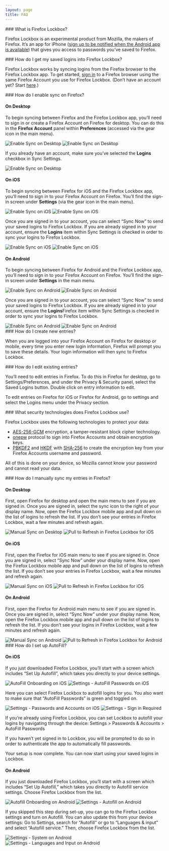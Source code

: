```yaml
---
layout: page
title: FAQ
---
```


<a id="top">
### What is Firefox Lockbox?

Firefox Lockbox is an experimental product from Mozilla, the makers of Firefox. It’s an app for iPhone ([sign up to be notified when the Android app is available](https://goo.gl/forms/ZwLIfHSGLrYcM6k83)) that gives you access to passwords you’ve saved to Firefox.  

<a id="how-do-i-use-firefox-lockbox">
### How do I get my saved logins into Firefox Lockbox?

Firefox Lockbox works by syncing logins from the Firefox browser to the Firefox Lockbox app. To get started, [sign in](#how-do-i-enable-sync-on-firefox) to a Firefox browser using the same Firefox Account you use for Firefox Lockbox. (Don’t have an account yet? Start [here](https://accounts.firefox.com/signup).)

<a id="how-do-i-enable-sync-on-firefox">
### How do I enable sync on Firefox?

#### On Desktop

To begin syncing between Firefox and the Firefox Lockbox app, you’ll need to sign in or create a Firefox Account on Firefox for desktop. You can do this in the **Firefox Account** panel within **Preferences** (accessed via the gear icon in the main menu).

<div class="image-grid">
  <img src="/assets/images/faq/sync-desktop-1.png" alt="Enable Sync on Desktop" />
  <img src="/assets/images/faq/sync-desktop-2.png" alt="Enable Sync on Desktop" />
</div>

If you already have an account, make sure you’ve selected the **Logins** checkbox in Sync Settings.

<div class="image-grid full">
  <img src="/assets/images/faq/sync-desktop-3.png" alt="Enable Sync on Desktop" />
</div>

#### On iOS

To begin syncing between Firefox for iOS and the Firefox Lockbox app, you’ll need to sign in to your Firefox Account on Firefox. You’ll find the sign-in screen under **Settings** (via the gear icon in the main menu).

<div class="image-grid">
  <img src="/assets/images/faq/sync-ios-1.png" alt="Enable Sync on iOS" />
  <img src="/assets/images/faq/sync-ios-2.png" alt="Enable Sync on iOS" />
</div>

Once you are signed in to your account, you can select “Sync Now” to send your saved logins to Firefox Lockbox. If you are already signed in to your account, ensure the **Logins** item within Sync Settings is checked in order to sync your logins to Firefox Lockbox.

<div class="image-grid">
  <img src="/assets/images/faq/sync-ios-3.png" alt="Enable Sync on iOS" />
  <img src="/assets/images/faq/sync-ios-4.png" alt="Enable Sync on iOS" />
</div>

#### On Android

To begin syncing between Firefox for Android and the Firefox Lockbox app, you’ll need to sign in to your Firefox Account on Firefox. You’ll find the sign-in screen under **Settings** in the main menu.

<div class="image-grid">
  <img src="/assets/images/faq/sync-android-1.png" alt="Enable Sync on Android" />
  <img src="/assets/images/faq/sync-android-2.png" alt="Enable Sync on Android" />
</div>

Once you are signed in to your account, you can select “Sync Now” to send your saved logins to Firefox Lockbox. If you are already signed in to your account, ensure the **Logins**Firefox  item within Sync Settings is checked in order to sync your logins to Firefox Lockbox.

<div class="image-grid">
  <img src="/assets/images/faq/sync-android-3.png" alt="Enable Sync on Android" />
  <img src="/assets/images/faq/sync-android-4.png" alt="Enable Sync on Android" />
</div>

<a id="how-do-i-create-new-entries">
### How do I create new entries?

When you are logged into your Firefox Account on Firefox for desktop or mobile, every time you enter new login information, Firefox will prompt you to save these details. Your login information will then sync to Firefox Lockbox.

<a id="how-do-i-edit-existing-entries">
### How do I edit existing entries?

You’ll need to edit entries in Firefox. To do this in Firefox for desktop, go to Settings/Preferences, and under the Privacy & Security panel, select the Saved Logins button. Double click on entry information to edit.

To edit entries on Firefox for iOS or Firefox for Android, go to settings and select the Logins menu under the Privacy section.

<a id="what-security-technology-does-firefox-lockbox-use">
### What security technologies does Firefox Lockbox use?

Firefox Lockbox uses the following technologies to protect your data:

* [AES-256-GCM](https://en.wikipedia.org/wiki/Galois/Counter_Mode) encryption, a tamper-resistant block cipher technology.
* [onepw](https://github.com/mozilla/fxa-auth-server/wiki/onepw-protocol) protocol to sign into Firefox Accounts and obtain encryption keys.
* [PBKDF2](https://en.wikipedia.org/wiki/PBKDF2) and [HKDF](https://en.wikipedia.org/wiki/HKDF) with [SHA-256](https://en.wikipedia.org/wiki/SHA-2) to create the encryption key from your Firefox Accounts username and password.

All of this is done on your device, so Mozilla cannot know your password and cannot read your data.

<a id="how-do-i-manually-sync-my-entries-in-firefox">
### How do I manually sync my entries in Firefox?

#### On Desktop

First, open Firefox for desktop and open the main menu to see if you are signed in. Once you are signed in, select the sync icon to the right of your display name. Now, open the Firefox Lockbox mobile app and pull down on the list of logins to refresh the list. If you don’t see your entries in Firefox Lockbox, wait a few minutes and refresh again.

<div class="image-grid">
  <img src="/assets/images/faq/manual-sync-desktop.png" alt="Manual Sync on Desktop" />
  <img src="/assets/images/faq/manual-sync-refresh.png" alt="Pull to Refresh in Firefox Lockbox for iOS" />
</div>

#### On iOS

First, open the Firefox for iOS main menu to see if you are signed in. Once you are signed in, select “Sync Now” under your display name. Now, open the Firefox Lockbox mobile app and pull down on the list of logins to refresh the list. If you don’t see your entries in Firefox Lockbox, wait a few minutes and refresh again.

<div class="image-grid">
  <img src="/assets/images/faq/manual-sync-ios.png" alt="Manual Sync on iOS" />
  <img src="/assets/images/faq/manual-sync-refresh.png" alt="Pull to Refresh in Firefox Lockbox for iOS" />
</div>

#### On Android

First, open the Firefox for Android main menu to see if you are signed in. Once you are signed in, select “Sync Now” under your display name. Now, open the Firefox Lockbox mobile app and pull down on the list of logins to refresh the list. If you don’t see your logins in Firefox Lockbox, wait a few minutes and refresh again.

<div class="image-grid">
  <img src="/assets/images/faq/manual-sync-android.png" alt="Manual Sync on Android" />
  <img src="/assets/images/faq/manual-sync-refresh-android.png" alt="Pull to Refresh in Firefox Lockbox for Android" />
</div>

<a id="how-do-i-set-up-autofill">
### How do I set up AutoFill?

#### On iOS

If you just downloaded Firefox Lockbox, you’ll start with a screen which includes “Set Up Autofill”, which takes you directly to your device settings.

<div class="image-grid">
  <img src="/assets/images/faq/autofill-onboarding.png" alt="AutoFill Onboarding on iOS" />
  <img src="/assets/images/faq/autofill-settings.png" alt="Settings - AutoFill Passwords on iOS" />
</div>

Here you can select Firefox Lockbox to autofill logins for you. You also want to make sure that “AutoFill Passwords” is green and toggled on.

<div class="image-grid">
  <img src="/assets/images/faq/autofill-password-settings.png" alt="Settings - Passwords and Accounts on iOS" />
  <img src="/assets/images/faq/autofill-signin.png" alt="Settings - Sign in Required" />
</div>

If you’re already using Firefox Lockbox, you can set Lockbox to autofill your logins by navigating through the device: Settings > Passwords & Accounts > AutoFill Passwords

If you haven’t yet signed in to Lockbox, you will be prompted to do so in order to authenticate the app to automatically fill passwords.

Your setup is now complete. You can now start using your saved logins in Lockbox.

#### On Android

If you just downloaded Firefox Lockbox, you’ll start with a screen which includes “Set Up Autofill,” which takes you directly to Autofill service settings. Choose Firefox Lockbox from the list. 

<div class="image-grid">
  <img src="/assets/images/faq/autofill-onboarding-android.png" alt="Autofill Onboarding on Android" />
  <img src="/assets/images/faq/autofill-settings-android.png" alt="Settings - Autofill on Android" />
</div>

If you skipped this step during set-up, you can go to the Firefox Lockbox settings and turn on Autofill. You can also update this from your device settings: Go to Settings, search for “Autofill” or go to “Languages & input” and select “Autofill service.” Then, choose Firefox Lockbox from the list.

<div class="image-grid">
  <img src="/assets/images/faq/system-settings-android.png" alt="Settings - System on Android" />
  <img src="/assets/images/faq/input-settings-android.png" alt="Settings - Languages and Input on Android" />
</div>
